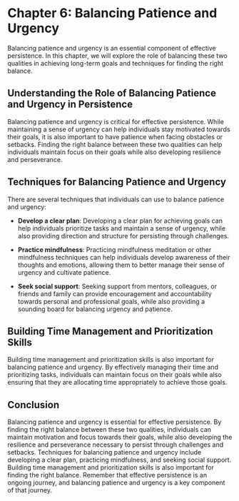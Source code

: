 Chapter 6: Balancing Patience and Urgency
=========================================

Balancing patience and urgency is an essential component of effective persistence. In this chapter, we will explore the role of balancing these two qualities in achieving long-term goals and techniques for finding the right balance.

Understanding the Role of Balancing Patience and Urgency in Persistence
-----------------------------------------------------------------------

Balancing patience and urgency is critical for effective persistence. While maintaining a sense of urgency can help individuals stay motivated towards their goals, it is also important to have patience when facing obstacles or setbacks. Finding the right balance between these two qualities can help individuals maintain focus on their goals while also developing resilience and perseverance.

Techniques for Balancing Patience and Urgency
---------------------------------------------

There are several techniques that individuals can use to balance patience and urgency:

* **Develop a clear plan**: Developing a clear plan for achieving goals can help individuals prioritize tasks and maintain a sense of urgency, while also providing direction and structure for persisting through challenges.

* **Practice mindfulness**: Practicing mindfulness meditation or other mindfulness techniques can help individuals develop awareness of their thoughts and emotions, allowing them to better manage their sense of urgency and cultivate patience.

* **Seek social support**: Seeking support from mentors, colleagues, or friends and family can provide encouragement and accountability towards personal and professional goals, while also providing a sounding board for balancing urgency and patience.

Building Time Management and Prioritization Skills
--------------------------------------------------

Building time management and prioritization skills is also important for balancing patience and urgency. By effectively managing their time and prioritizing tasks, individuals can maintain focus on their goals while also ensuring that they are allocating time appropriately to achieve those goals.

Conclusion
----------

Balancing patience and urgency is essential for effective persistence. By finding the right balance between these two qualities, individuals can maintain motivation and focus towards their goals, while also developing the resilience and perseverance necessary to persist through challenges and setbacks. Techniques for balancing patience and urgency include developing a clear plan, practicing mindfulness, and seeking social support. Building time management and prioritization skills is also important for finding the right balance. Remember that effective persistence is an ongoing journey, and balancing patience and urgency is a key component of that journey.

